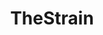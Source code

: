 ---
title: TheStrain
crosslinks:
- FuckZach
- HorrorReviewed
- 3Dprinting
- SLIDERS
- fuckzack
- Piracy
- megalinks
- FuckChuck
- LakeLaogai
---